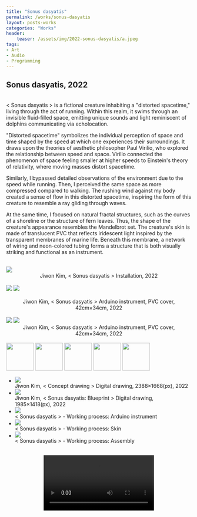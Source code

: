```yaml
---
title: "Sonus dasyatis"
permalink: /works/sonus-dasyatis
layout: posts-works
categories: "Works"
header:
    teaser: /assets/img/2022-sonus-dasyatis/a.jpeg
tags:
- Art
- Audio
- Programming
---
```

## Sonus dasyatis, 2022
<br>
< Sonus dasyatis > is a fictional creature inhabiting a "distorted spacetime," living through the act of running. Within this realm, it swims through an invisible fluid-filled space, emitting unique sounds and light reminiscent of dolphins communicating via echolocation.
<br>

"Distorted spacetime" symbolizes the individual perception of space and time shaped by the speed at which one experiences their surroundings. It draws upon the theories of aesthetic philosopher Paul Virilio, who explored the relationship between speed and space. Virilio connected the phenomenon of space feeling smaller at higher speeds to Einstein's theory of relativity, where moving masses distort spacetime.
<br> 

Similarly, I bypassed detailed observations of the environment due to the speed while running. Then, I perceived the same space as more compressed compared to walking. The rushing wind against my body created a sense of flow in this distorted spacetime, inspiring the form of this creature to resemble a ray gliding through waves.
<br>

At the same time, I focused on natural fractal structures, such as the curves of a shoreline or the structure of fern leaves. Thus, the shape of the creature's appearance resembles the Mandelbrot set. The creature's skin is made of translucent PVC that reflects iridescent light inspired by the transparent membranes of marine life. Beneath this membrane, a network of wiring and neon-colored tubing forms a structure that is both visually striking and functional as an instrument.
<br> 
<br> 

<img src="/assets/img/2022-sonus-dasyatis/a.jpeg" style="width:auto; height:auto;"> 
<div style = "text-align: center;"> 
Jiwon Kim, < Sonus dasyatis > Installation, 2022 
</div>
<br>

<div class="left">
<img src="/assets/img/2022-sonus-dasyatis/b.jpeg" />
<img src="/assets/img/2022-sonus-dasyatis/c.jpeg" />
</div>

<div style = "text-align: center;"> 
<br>
Jiwon Kim, < Sonus dasyatis > Arduino instrument, PVC cover, 42cm×34cm, 2022
</div>
<br>

<img src="/assets/img/2022-sonus-dasyatis/d.jpeg" />
<img src="/assets/img/2022-sonus-dasyatis/e.jpeg" />

<div style = "text-align: center;"> 
Jiwon Kim, < Sonus dasyatis > Arduino instrument, PVC cover, 42cm×34cm, 2022
</div>
<br>

<div class="carousel-container">
<!-- Thumbnails -->
<div class="carousel-thumbnails">
    <img src="/assets/img/2022-sonus-dasyatis/zf.jpeg" width="75" height="75" data-index="0">
    <img src="/assets/img/2022-sonus-dasyatis/zg.jpeg" width="75" height="75" data-index="1">
    <img src="/assets/img/2022-sonus-dasyatis/zh.jpeg" width="75" height="75" data-index="2">
    <img src="/assets/img/2022-sonus-dasyatis/zi.jpeg" width="75" height="75" data-index="3">
    <img src="/assets/img/2022-sonus-dasyatis/zj.jpeg" width="75" height="75" data-index="4">
</div>
<!-- Main Carousel -->
<div class="glide glide-main">
    <div class="glide__track" data-glide-el="track">
    <ul class="glide__slides">
        <li class="glide__slide">
            <img src="/assets/img/2022-sonus-dasyatis/f.jpeg">
            <div class="slide-caption">Jiwon Kim, < Concept drawing > Digital drawing, 2388×1668(px), 2022
            </div>
        </li>
        <li class="glide__slide">
            <img src="/assets/img/2022-sonus-dasyatis/g.jpeg">
            <div class="slide-caption">Jiwon Kim, < Sonus dasyatis: Blueprint > Digital drawing, 1985×1418(px), 2022</div>
        </li>
        <li class="glide__slide">
            <img src="/assets/img/2022-sonus-dasyatis/h.jpeg">
            <div class="slide-caption">< Sonus dasyatis > - Working process: Arduino instrument</div>
        </li>
        <li class="glide__slide">
            <img src="/assets/img/2022-sonus-dasyatis/i.jpeg">
            <div class="slide-caption">< Sonus dasyatis > - Working process: Skin</div>
        </li>
        <li class="glide__slide">
            <img src="/assets/img/2022-sonus-dasyatis/j.jpeg">
            <div class="slide-caption">< Sonus dasyatis > - Working process: Assembly</div>
        </li>
    </ul>
    </div>
</div>
<br>

<video controls style="display: block; margin: 0 auto; width: auto; max-width: 100%; height: auto;">
  <source src="{{ '/assets/img/2022-sonus-dasyatis/sonus-dasyatis.mp4' | relative_url }}" type="video/mp4">
</video>
